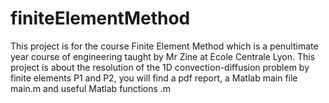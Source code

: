 # finiteElementMethod
This project is for the course Finite Element Method which is a penultimate year course of engineering taught by Mr Zine at Ecole Centrale Lyon. This project is about the resolution of the 1D convection-diffusion problem by finite elements P1 and P2, you will find a pdf report, a Matlab main file main.m and useful Matlab functions .m

